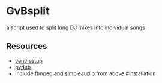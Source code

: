 # GvBsplit
a script used to split long DJ mixes into individual songs

## Resources
- [venv setup](https://stackoverflow.com/questions/43069780/how-to-create-virtual-env-with-python-3)
- [pydub](https://github.com/jiaaro/pydub)
- include ffmpeg and simpleaudio from above #installation


